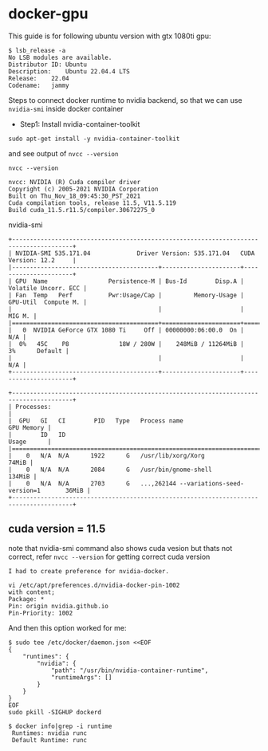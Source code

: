 # docker-gpu

This guide is for following ubuntu version with gtx 1080ti gpu:
```
$ lsb_release -a
No LSB modules are available.
Distributor ID:	Ubuntu
Description:	Ubuntu 22.04.4 LTS
Release:	22.04
Codename:	jammy

```

Steps to connect docker runtime to nvidia backend, so that we can use `nvidia-smi` inside docker container

- Step1: Install nvidia-container-toolkit
```
sudo apt-get install -y nvidia-container-toolkit
```
and see output of `nvcc --version`
```
nvcc --version

nvcc: NVIDIA (R) Cuda compiler driver
Copyright (c) 2005-2021 NVIDIA Corporation
Built on Thu_Nov_18_09:45:30_PST_2021
Cuda compilation tools, release 11.5, V11.5.119
Build cuda_11.5.r11.5/compiler.30672275_0
```
nvidia-smi
```
+---------------------------------------------------------------------------------------+
| NVIDIA-SMI 535.171.04             Driver Version: 535.171.04   CUDA Version: 12.2     |
|-----------------------------------------+----------------------+----------------------+
| GPU  Name                 Persistence-M | Bus-Id        Disp.A | Volatile Uncorr. ECC |
| Fan  Temp   Perf          Pwr:Usage/Cap |         Memory-Usage | GPU-Util  Compute M. |
|                                         |                      |               MIG M. |
|=========================================+======================+======================|
|   0  NVIDIA GeForce GTX 1080 Ti     Off | 00000000:06:00.0  On |                  N/A |
|  0%   45C    P8              18W / 280W |    248MiB / 11264MiB |      3%      Default |
|                                         |                      |                  N/A |
+-----------------------------------------+----------------------+----------------------+
                                                                                         
+---------------------------------------------------------------------------------------+
| Processes:                                                                            |
|  GPU   GI   CI        PID   Type   Process name                            GPU Memory |
|        ID   ID                                                             Usage      |
|=======================================================================================|
|    0   N/A  N/A      1922      G   /usr/lib/xorg/Xorg                           74MiB |
|    0   N/A  N/A      2084      G   /usr/bin/gnome-shell                        134MiB |
|    0   N/A  N/A      2703      G   ...,262144 --variations-seed-version=1       36MiB |
+---------------------------------------------------------------------------------------+
```

## cuda version = 11.5 
note that nvidia-smi command also shows cuda vesion but thats not correct, refer `nvcc --version` for getting correct cuda version

```
I had to create preference for nvidia-docker.

vi /etc/apt/preferences.d/nvidia-docker-pin-1002
with content;
Package: *
Pin: origin nvidia.github.io
Pin-Priority: 1002
```

And then this option worked for me: 
```
$ sudo tee /etc/docker/daemon.json <<EOF
{
    "runtimes": {
        "nvidia": {
            "path": "/usr/bin/nvidia-container-runtime",
            "runtimeArgs": []
        }
    }
}
EOF
sudo pkill -SIGHUP dockerd
```
```
$ docker info|grep -i runtime
 Runtimes: nvidia runc
 Default Runtime: runc

```
